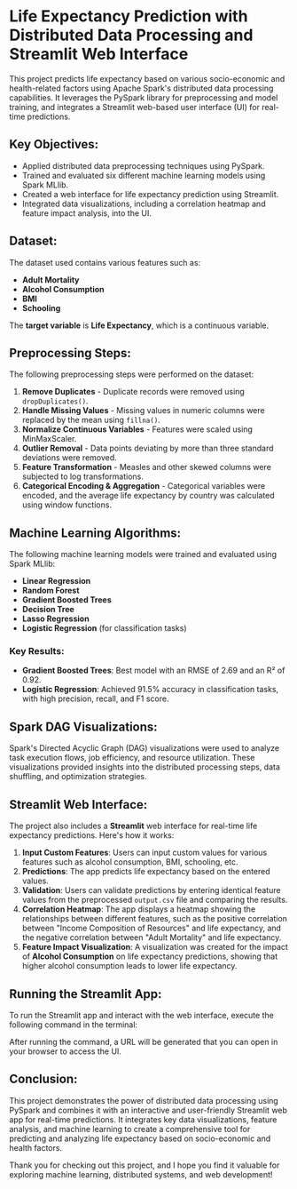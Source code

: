 # Life Expectancy Prediction with Distributed Data Processing and Streamlit Web Interface

This project predicts life expectancy based on various socio-economic and health-related factors using Apache Spark's distributed data processing capabilities. It leverages the PySpark library for preprocessing and model training, and integrates a Streamlit web-based user interface (UI) for real-time predictions.

## Key Objectives:
- Applied distributed data preprocessing techniques using PySpark.
- Trained and evaluated six different machine learning models using Spark MLlib.
- Created a web interface for life expectancy prediction using Streamlit.
- Integrated data visualizations, including a correlation heatmap and feature impact analysis, into the UI.

## Dataset:
The dataset used contains various features such as:
- **Adult Mortality**
- **Alcohol Consumption**
- **BMI**
- **Schooling**
  
The **target variable** is **Life Expectancy**, which is a continuous variable.

## Preprocessing Steps:
The following preprocessing steps were performed on the dataset:
1. **Remove Duplicates** - Duplicate records were removed using `dropDuplicates()`.
2. **Handle Missing Values** - Missing values in numeric columns were replaced by the mean using `fillna()`.
3. **Normalize Continuous Variables** - Features were scaled using MinMaxScaler.
4. **Outlier Removal** - Data points deviating by more than three standard deviations were removed.
5. **Feature Transformation** - Measles and other skewed columns were subjected to log transformations.
6. **Categorical Encoding & Aggregation** - Categorical variables were encoded, and the average life expectancy by country was calculated using window functions.

## Machine Learning Algorithms:
The following machine learning models were trained and evaluated using Spark MLlib:
- **Linear Regression**
- **Random Forest**
- **Gradient Boosted Trees**
- **Decision Tree**
- **Lasso Regression**
- **Logistic Regression** (for classification tasks)

### Key Results:
- **Gradient Boosted Trees**: Best model with an RMSE of 2.69 and an R² of 0.92.
- **Logistic Regression**: Achieved 91.5% accuracy in classification tasks, with high precision, recall, and F1 score.

## Spark DAG Visualizations:
Spark's Directed Acyclic Graph (DAG) visualizations were used to analyze task execution flows, job efficiency, and resource utilization. These visualizations provided insights into the distributed processing steps, data shuffling, and optimization strategies.

## Streamlit Web Interface:
The project also includes a **Streamlit** web interface for real-time life expectancy predictions. Here's how it works:

1. **Input Custom Features**: Users can input custom values for various features such as alcohol consumption, BMI, schooling, etc.
2. **Predictions**: The app predicts life expectancy based on the entered values.
3. **Validation**: Users can validate predictions by entering identical feature values from the preprocessed `output.csv` file and comparing the results.
4. **Correlation Heatmap**: The app displays a heatmap showing the relationships between different features, such as the positive correlation between "Income Composition of Resources" and life expectancy, and the negative correlation between "Adult Mortality" and life expectancy.
5. **Feature Impact Visualization**: A visualization was created for the impact of **Alcohol Consumption** on life expectancy predictions, showing that higher alcohol consumption leads to lower life expectancy.

## Running the Streamlit App:
To run the Streamlit app and interact with the web interface, execute the following command in the terminal:


After running the command, a URL will be generated that you can open in your browser to access the UI.

## Conclusion:
This project demonstrates the power of distributed data processing using PySpark and combines it with an interactive and user-friendly Streamlit web app for real-time predictions. It integrates key data visualizations, feature analysis, and machine learning to create a comprehensive tool for predicting and analyzing life expectancy based on socio-economic and health factors.

Thank you for checking out this project, and I hope you find it valuable for exploring machine learning, distributed systems, and web development!
